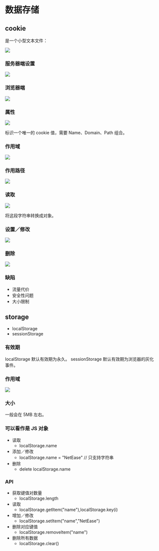 # 数据存储

## cookie

是一个小型文本文件：

![](http://oeryvxt85.bkt.clouddn.com/2017-02-07-Screen%20Shot%202017-02-07%20at%209.34.39%20PM.png)

### 服务器端设置

![](http://oeryvxt85.bkt.clouddn.com/2017-02-07-Screen%20Shot%202017-02-07%20at%209.36.56%20PM.png)

### 浏览器端

![](http://oeryvxt85.bkt.clouddn.com/2017-02-07-Screen%20Shot%202017-02-07%20at%209.37.45%20PM.png)

### 属性

![](http://oeryvxt85.bkt.clouddn.com/2017-02-07-Screen%20Shot%202017-02-07%20at%209.38.32%20PM.png)

标识一个唯一的 cookie 值，需要 Name、Domain、Path 组合。

### 作用域

![](http://oeryvxt85.bkt.clouddn.com/2017-02-07-Screen%20Shot%202017-02-07%20at%209.40.47%20PM.png)

### 作用路径

![](http://oeryvxt85.bkt.clouddn.com/2017-02-07-Screen%20Shot%202017-02-07%20at%209.41.46%20PM.png)

### 读取

![](http://oeryvxt85.bkt.clouddn.com/2017-02-07-Screen%20Shot%202017-02-07%20at%209.42.58%20PM.png)

将这段字符串转换成对象。

### 设置／修改

![](http://oeryvxt85.bkt.clouddn.com/2017-02-07-Screen%20Shot%202017-02-07%20at%209.44.40%20PM.png)

### 删除

![](http://oeryvxt85.bkt.clouddn.com/2017-02-07-Screen%20Shot%202017-02-07%20at%209.45.37%20PM.png)

### 缺陷

- 流量代价
- 安全性问题
- 大小限制

## storage

- localStorage
- sessionStorage

### 有效期

localStorage 默认有效期为永久。
sessionStorage 默认有效期为浏览器的灰化事件。

### 作用域

![](http://oeryvxt85.bkt.clouddn.com/2017-02-07-Screen%20Shot%202017-02-07%20at%2010.05.01%20PM.png)

### 大小

一般会在 5MB 左右。

### 可以看作是 JS 对象

- 读取
  - localStorage.name
- 添加／修改
  - localStorage.name = "NetEase" // 只支持字符串
- 删除
  - delete localStorage.name

### API

- 获取键值对数量
  - localStorage.length
- 读取
  - localStorage.getItem("name"),localStorage.key(i)
- 增加／修改
  - localStorage.setItem("name","NetEase")
- 删除对应键值
  - localStorage.removeItem("name")
- 删除所有数据
  - localStorage.clear()


